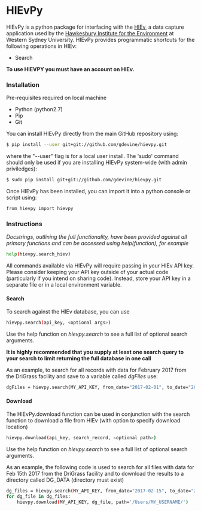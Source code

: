 # HIEvPy
HIEvPy is a python package for interfacing with the [HIEv](https://hiev.westernsydney.edu.au), a data capture application used by the [Hawkesbury Institute for the Environment](https://www.westernsydney.edu.au/hie) at Western Sydney University. HIEvPy provides programmatic shortcuts for the following operations in HIEv:
- Search


**To use HIEVPY you must have an account on HIEv.**
### Installation
Pre-requisites required on local machine
- Python (python2.7)
- Pip
- Git

You can install HIEvPy directly from the main GitHub repository using:
```sh
$ pip install --user git+git://github.com/gdevine/hievpy.git
```
where the "--user" flag is for a local user install. 
The 'sudo' command should only be used if you are installing HIEvPy system-wide (with admin priviledges):
```sh
$ sudo pip install git+git://github.com/gdevine/hievpy.git
```

Once HIEvPy has been installed, you can import it into a python console or script using:
```sh
from hievpy import hievpy
```


### Instructions

*Docstrings, outlining the full functionality, have been provided against all primary functions and can be accessed using help(function), for example*
```sh
help(hievpy.search_hiev)
```


All commands available via HIEvPy will require passing in your HIEv API key. Please consider keeping your API key outside of your actual
code (particularly if you intend on sharing code). Instead, store your API key in a separate file or in a local environment variable.


#### Search
To search against the HIEv database, you can use
```sh
hievpy.search(api_key, <optional args>)
```

Use the help function on *hievpy.search* to see a full list of optional search arguments.

**It is highly recommended that you supply at least one search query to your search to limit returning the full database in one call**

As an example, to search for all records with data for February 2017 from the DriGrass facility and save to a variable called *dgFiles* use:
```sh
dgFiles = hievpy.search(MY_API_KEY, from_date="2017-02-01", to_date="2017-02-28", facilities = ['14'])
```


#### Download
The HIEvPy.download function can be used in conjunction with the search function to download a file from HIEv (with option to specify download location)  
```sh
hievpy.download(api_key, search_record, <optional path>)
```

Use the help function on *hievpy.search* to see a full list of optional search arguments.

As an example, the following code is used to search for all files with data for Feb 15th 2017 from the DriGrass facility and to download the results to a directory called DG_DATA (directory must exist) 
```sh
dg_files = hievpy.search(MY_API_KEY, from_date="2017-02-15", to_date="2017-02-15", facilities = ['14'])
for dg_file in dg_files:
    hievpy.download(MY_API_KEY, dg_file, path='/Users/MY_USERNAME/')
```


